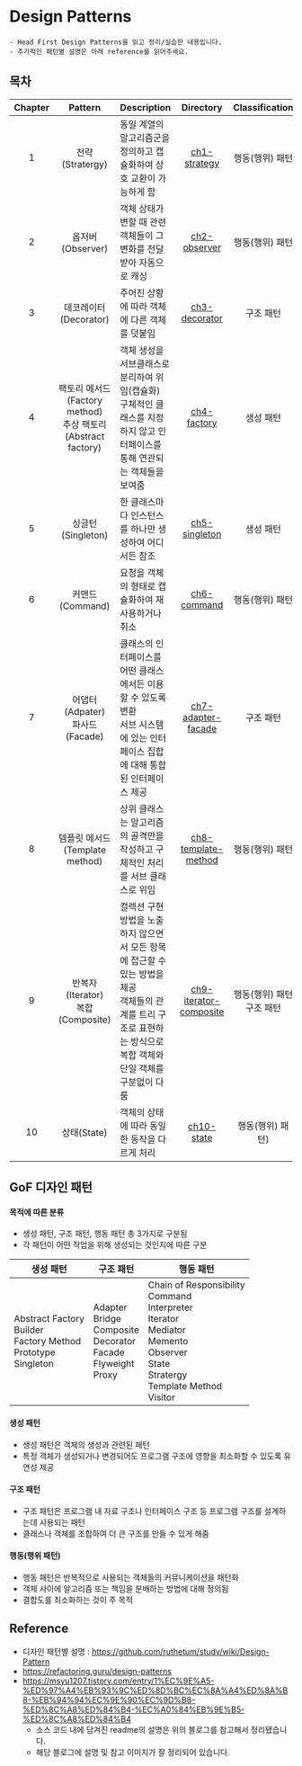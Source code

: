 # Design Patterns
```
- Head First Design Patterns을 읽고 정리/실습한 내용입니다.
- 추가적인 패턴별 설명은 아래 reference를 읽어주세요.
```

## 목차
| Chapter |                       Pattern                       | Description                                                             |                     Directory                      |   Classification   |
|:-------:|:---------------------------------------------------:|:------------------------------------------------------------------------|:--------------------------------------------------:|:------------------:|
|    1    |                    전략(Stratergy)                    | 동일 계열의 알고리즘군을 정의하고 캡슐화하여 상호 교환이 가능하게 함                                  |           [ch1-strategy](./ch1-strategy)           |     행동(행위) 패턴      |
|    2    |                    옵저버(Observer)                    | 객체 상태가 변할 때 관련 객체들이 그 변화를 전달받아 자동으로 캐싱                                  |           [ch2-observer](./ch2-observer)           |     행동(행위) 패턴      |
|    3    |                  데코레이터(Decorator)                   | 주어진 상황에 따라 객체에 다른 객체를 덧붙임                                               |          [ch3-decorator](./ch3-decorator)          |       구조 패턴        |
|    4    | 팩토리 메서드(Factory method)<br>추상 팩토리(Abstract factory) | 객체 생성을 서브클래스로 분리하여 위임(캡슐화)<br>구체적인 클래스를 지정하지 않고 인터페이스를 통해 연관되는 객체들을 보여줌 |            [ch4-factory](./ch4-factory)            |       생성 패턴        |
|    5    |                   싱글턴(Singleton)                    | 한 클래스마다 인스턴스를 하나만 생성하여 어디서든 참조                                          |          [ch5-singleton](./ch5-singleton)          |       생성 패턴        |
|    6    |                    커맨드(Command)                     | 요청을 객체의 형태로 캡슐화하여 재사용하거나 취소                                                                        |            [ch6-command](./ch6-command)            |     행동(행위) 패턴      | 
|    7    |             어댑터(Adpater)<br>파사드(Facade)             | 클래스의 인터페이스를 어떤 클래스에서든 이용할 수 있도록 변환<br>서브 시스템에 있는 인터페이스 집합에 대해 통합된 인터페이스 제공                                  |     [ch7-adapter-facade](./ch7-adapter-facade)     |       구조 패턴        |
|    8    |              템플릿 메서드(Template method)               |상위 클래스는 알고리즘의 골격만을 작성하고 구체적인 처리를 서브 클래스로 위임|    [ch8-template-method](./ch8-template-method)    |     행동(행위) 패턴      |
|   9     | 반복자(Iterator)<br>복합(Composite) | 컬렉션 구현 방법을 노출하지 않으면서 모든 항목에 접근할 수 있는 방법을 제공<br>객체들의 관계를 트리 구조로 표현하는 방식으로 복합 객체와 단일 객체를 구분없이 다룸 | [ch9-iterator-composite](./ch9-iterator-composite) | 행동(행위) 패턴<br>구조 패턴 |
| 10 | 상태(State) | 객체의 상태에 따라 동일한 동작을 다르게 처리 |            [ch10-state](./ch10-state)              | 행동(행위) 패턴) |

## GoF 디자인 패턴
#### 목적에 따른 분류
- 생성 패턴, 구조 패턴, 행동 패턴 총 3가지로 구분됨
- 각 패턴이 어떤 작업을 위해 생성되는 것인지에 따른 구분

|생성 패턴|구조 패턴|행동 패턴|
|---|---|---|
|Abstract Factory<br>Builder<br>Factory Method<br>Prototype<br>Singleton|Adapter<br>Bridge<br>Composite<br>Decorator<br>Facade<br>Flyweight<br>Proxy|Chain of Responsibility<br>Command<br>Interpreter<br>Iterator<br>Mediator<br>Memento<br>Observer<br>State<br>Stratergy<br>Template Method<br>Visitor|

#### 생성 패턴
- 생성 패턴은 객체의 생성과 관련된 패턴
- 특정 객체가 생성되거나 변경되어도 프로그램 구조에 영향을 최소화할 수 있도록 유연성 제공

#### 구조 패턴
- 구조 패턴은 프로그램 내 자료 구조나 인터페이스 구조 등 프로그램 구조를 설계하는데 사용되는 패턴
- 클래스나 객체를 조합하여 더 큰 구조를 만들 수 있게 해줌

#### 행동(행위 패턴)
- 행동 패턴은 반복적으로 사용되는 객체들의 커뮤니케이션을 패턴화
- 객체 사이에 알고리즘 또는 책임을 분배하는 방법에 대해 정의됨
- 결합도를 최소화하는 것이 주 목적

## Reference
- 디자인 패턴별 설명 : https://github.com/ruthetum/study/wiki/Design-Pattern
- https://refactoring.guru/design-patterns
- https://msyu1207.tistory.com/entry/1%EC%9E%A5-%ED%97%A4%EB%93%9C%ED%8D%BC%EC%8A%A4%ED%8A%B8-%EB%94%94%EC%9E%90%EC%9D%B8-%ED%8C%A8%ED%84%B4-%EC%A0%84%EB%9E%B5-%ED%8C%A8%ED%84%B4
    - 소스 코드 내에 담겨진 readme의 설명은 위의 블로그를 참고해서 정리됐습니다.
    - 해당 블로그에 설명 및 참고 이미지가 잘 정리되어 있습니다.